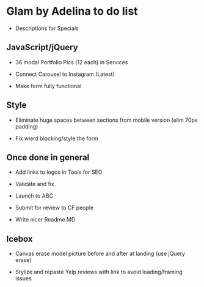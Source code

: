 # Glam by Adelina to do list

* Descriptions for Specials

## JavaScript/jQuery

* 36 modal Portfolio Pics (12 each) in Services

* Connect Carousel to Instagram (Latest)

* Make form fully functional

## Style

* Eliminate huge spaces between sections from mobile version (elim 70px padding)

* Fix wierd blocking/style the form

## Once done in general

* Add links to logos in Tools for SEO

* Validate and fix

* Launch to ABC

* Submit for review to CF people

* Write nicer Readme.MD

## Icebox

* Canvas erase model picture before and after at landing (use jQuery erase)

* Stylize and repaste Yelp reviews with link to avoid loading/framing issues